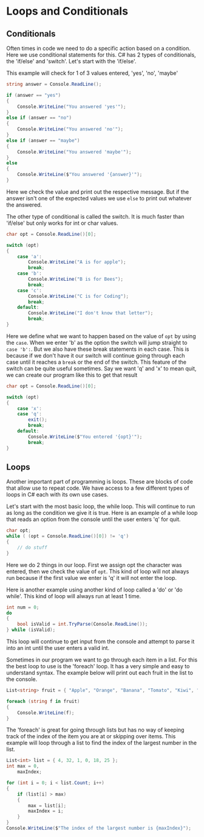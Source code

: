 # Loops and Conditionals


## Conditionals

Often times in code we need to do a specific action based on a condition. Here we use 
conditional statements for this. C# has 2 types of conditionals, the 'if/else' and 
'switch'. Let's start with the 'if/else'.

This example will check for 1 of 3 values entered, 'yes', 'no', 'maybe'
```C#
string answer = Console.ReadLine();

if (answer == "yes")
{
    Console.WriteLine("You answered 'yes'");
}
else if (answer == "no")
{
    Console.WriteLine("You answered 'no'");
}
else if (answer == "maybe")
{
    Console.WriteLine("You answered 'maybe'");
}
else 
{
    Console.WriteLine($"You answered '{answer}'");
}
```
Here we check the value and print out the respective message. But if the answer isn't one
of the expected values we use `else` to print out whatever the answered.

The other type of conditional is called the switch. It is much faster than 'if/else' but
only works for int or char values. 
```C#
char opt = Console.ReadLine()[0];

switch (opt)
{
    case 'a':
        Console.WriteLine("A is for apple");
        break;
    case 'b':
        Console.WriteLine("B is for Bees");
        break;
    case 'c':
        Console.WriteLine("C is for Coding");
        break;
    default:
        Console.WriteLine("I don't know that letter");
        break;
}   
```
Here we define what we want to happen based on the value of `opt` by using the `case`. When
we enter 'b' as the option the switch will jump straight to `case 'b':`. But we also have 
these break statements in each case. This is because if we don't have it our switch will
continue going through each case until it reaches a `break` or the end of the switch. This 
feature of the switch can be quite useful sometimes. Say we want 'q' and 'x' to mean quit,
we can create our program like this to get that result
```C#
char opt = Console.ReadLine()[0];

switch (opt)
{
    case 'x':
    case 'q':
        exit();
        break;
    default:
        Console.WriteLine($"You entered '{opt}'");
        break;
}
```


## Loops

Another important part of programming is loops. These are blocks of code that allow use 
to repeat code. We have access to a few different types of loops in C# each with its own
use cases.

Let's start with the most basic loop, the while loop. This will continue to run as long 
as the condition we give it is true. Here is an example of a while loop that reads an
option from the console until the user enters 'q' for quit.
```C#
char opt;
while ( (opt = Console.ReadLine()[0]) != 'q')
{
    // do stuff
}
```
Here we do 2 things in our loop. First we assign opt the character was entered, then we check
the value of `opt`. This kind of loop will not always run because if the first value we enter
is 'q' it will not enter the loop.

Here is another example using another kind of loop called a 'do' or 'do while'. This kind of
loop will always run at least 1 time.
```C#
int num = 0;
do 
{
    bool isValid = int.TryParse(Console.ReadLine());
} while (isValid);
```
This loop will continue to get input from the console and attempt to parse it into an int 
until the user enters a valid int.

Sometimes in our program we want to go through each item in a list. For this the best loop
to use is the 'foreach' loop. It has a very simple and easy to understand syntax. The 
example below will print out each fruit in the list to the console.
```C#
List<string> fruit = { "Apple", "Orange", "Banana", "Tomato", "Kiwi", "Grapefruit" };

foreach (string f in fruit)
{
    Console.WriteLine(f);
}
```

The 'foreach' is great for going through lists but has no way of keeping track of the index
of the item you are at or skipping over items. This example will loop through a list to find
the index of the largest number in the list.
```C#
List<int> list = { 4, 32, 1, 0, 18, 25 };
int max = 0,
    maxIndex;

for (int i = 0; i < list.Count; i++)
{
    if (list[i] > max)
    {
        max = list[i];
        maxIndex = i;
    }
}
Console.WriteLine($"The index of the largest number is {maxIndex}");
```
